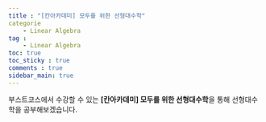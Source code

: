 ```yaml
---
title : "[칸아카데미] 모두를 위한 선형대수학"
categorie
    - Linear Algebra
tag :
    - Linear Algebra
toc: true
toc_sticky : true
comments : true
sidebar_main: true
---
```


부스트코스에서 수강할 수 있는 **[칸아카데미] 모두를 위한 선형대수학**을 통해 선형대수학을 공부해보겠습니다.

